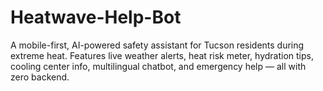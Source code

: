 # Heatwave-Help-Bot
A mobile-first, AI-powered safety assistant for Tucson residents during extreme heat. Features live weather alerts, heat risk meter, hydration tips, cooling center info, multilingual chatbot, and emergency help — all with zero backend.
